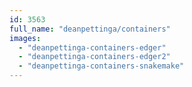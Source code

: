 ```yaml
---
id: 3563
full_name: "deanpettinga/containers"
images: 
  - "deanpettinga-containers-edger"
  - "deanpettinga-containers-edger2"
  - "deanpettinga-containers-snakemake"
---
```


